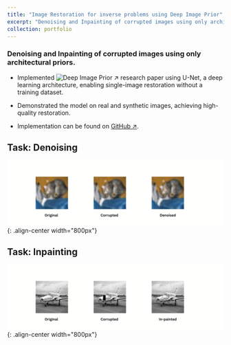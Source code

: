 ```yaml
---
title: "Image Restoration for inverse problems using Deep Image Prior"
excerpt: "Denoising and Inpainting of corrupted images using only architectural priors. <br/><img src='/images/restoration_img_2.png' width='700'>"
collection: portfolio
---
```


<!-- This is an item in your portfolio. It can be have images or nice text. If you name the file .md, it will be parsed as markdown. If you name the file .html, it will be parsed as HTML.  -->

### Denoising and Inpainting of corrupted images using only architectural priors.

-  Implemented ![Deep Image Prior ↗](https://arxiv.org/abs/1711.10925) research paper using U-Net, a deep learning architecture, enabling single-image restoration without a training dataset.

- Demonstrated the model on real and synthetic images, achieving high-quality restoration.

- Implementation can be found on [GitHub ↗](https://github.com/Amann09/U_Net_Arch_Deep_Image_Prior).


## Task: Denoising
![Denosing](/images/restoration_img_1.png){: .align-center width="800px"}
## Task: Inpainting

![Inpainting](/images/restoration_img_2.png){: .align-center width="800px"}
